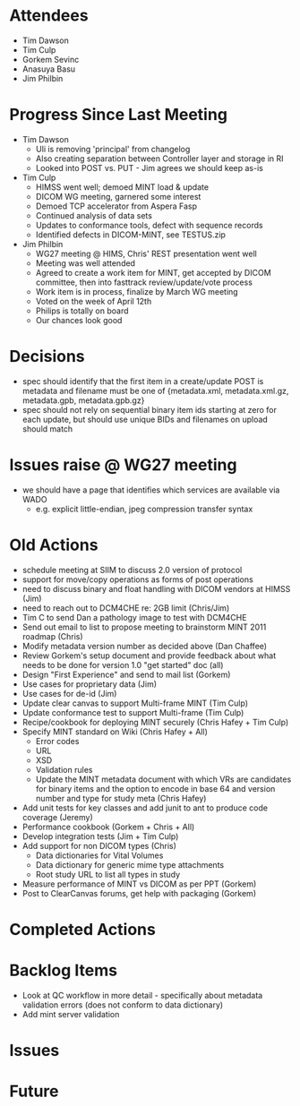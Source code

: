 # Attendees #
  * Tim Dawson
  * Tim Culp
  * Gorkem Sevinc
  * Anasuya Basu
  * Jim Philbin

# Progress Since Last Meeting #
  * Tim Dawson
    * Uli is removing 'principal' from changelog
    * Also creating separation between Controller layer and storage in RI
    * Looked into POST vs. PUT - Jim agrees we should keep as-is
  * Tim Culp
    * HIMSS went well; demoed MINT load & update
    * DICOM WG meeting, garnered some interest
    * Demoed TCP accelerator from Aspera Fasp
    * Continued analysis of data sets
    * Updates to conformance tools, defect with sequence records
    * Identified defects in DICOM-MINT, see TESTUS.zip
  * Jim Philbin
    * WG27 meeting @ HIMS, Chris' REST presentation went well
    * Meeting was well attended
    * Agreed to create a work item for MINT, get accepted by DICOM committee, then into fasttrack review/update/vote process
    * Work item is in process, finalize by March WG meeting
    * Voted on the week of April 12th
    * Philips is totally on board
    * Our chances look good

# Decisions #
  * spec should identify that the first item in a create/update POST is metadata and filename must be one of {metadata.xml, metadata.xml.gz, metadata.gpb, metadata.gpb.gz}
  * spec should not rely on sequential binary item ids starting at zero for each update, but should use unique BIDs and filenames on upload should match

# Issues raise @ WG27 meeting #
  * we should have a page that identifies which services are available via WADO
    * e.g. explicit little-endian, jpeg compression transfer syntax

# Old Actions #
  * schedule meeting at SIIM to discuss 2.0 version of protocol
  * support for move/copy operations as forms of post operations
  * need to discuss binary and float handling with DICOM vendors at HIMSS (Jim)
  * need to reach out to DCM4CHE re: 2GB limit (Chris/Jim)
  * Tim C to send Dan a pathology image to test with DCM4CHE
  * Send out email to list to propose meeting to brainstorm MINT 2011 roadmap (Chris)
  * Modify metadata version number as decided above (Dan Chaffee)
  * Review Gorkem's setup document and provide feedback about what needs to be done for version 1.0 "get started" doc (all)
  * Design "First Experience" and send to mail list (Gorkem)
  * Use cases for proprietary data (Jim)
  * Use cases for de-id (Jim)
  * Update clear canvas to support Multi-frame MINT (Tim Culp)
  * Update conformance test to support Multi-frame (Tim Culp)
  * Recipe/cookbook for deploying MINT securely (Chris Hafey + Tim Culp)
  * Specify MINT standard on Wiki (Chris Hafey + All)
    * Error codes
    * URL
    * XSD
    * Validation rules
    * Update the MINT metadata document with which VRs are candidates for binary items and the option to encode in base 64 and version number and type for study meta (Chris Hafey)
  * Add unit tests for key classes and add junit to ant to produce code coverage (Jeremy)
  * Performance cookbook (Gorkem + Chris + All)
  * Develop integration tests (Jim + Tim Culp)
  * Add support for non DICOM types (Chris)
    * Data dictionaries for Vital Volumes
    * Data dictionary for generic mime type attachments
    * Root study URL to list all types in study
  * Measure performance of MINT vs DICOM as per PPT (Gorkem)
  * Post to ClearCanvas forums, get help with packaging (Gorkem)


# Completed Actions #

# Backlog Items #
  * Look at QC workflow in more detail - specifically about metadata validation errors (does not conform to data dictionary)
  * Add mint server validation



# Issues #

# Future #